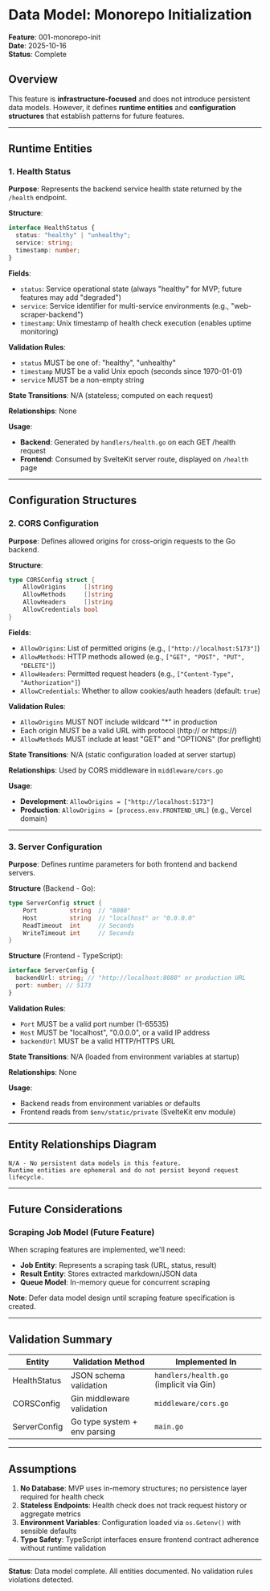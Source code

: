 # Data Model: Monorepo Initialization

**Feature**: 001-monorepo-init  
**Date**: 2025-10-16  
**Status**: Complete

## Overview

This feature is **infrastructure-focused** and does not introduce persistent data models. However, it defines **runtime entities** and **configuration structures** that establish patterns for future features.

---

## Runtime Entities

### 1. Health Status

**Purpose**: Represents the backend service health state returned by the `/health` endpoint.

**Structure**:

```typescript
interface HealthStatus {
  status: "healthy" | "unhealthy";
  service: string;
  timestamp: number;
}
```

**Fields**:

- `status`: Service operational state (always "healthy" for MVP; future features may add "degraded")
- `service`: Service identifier for multi-service environments (e.g., "web-scraper-backend")
- `timestamp`: Unix timestamp of health check execution (enables uptime monitoring)

**Validation Rules**:

- `status` MUST be one of: "healthy", "unhealthy"
- `timestamp` MUST be a valid Unix epoch (seconds since 1970-01-01)
- `service` MUST be a non-empty string

**State Transitions**: N/A (stateless; computed on each request)

**Relationships**: None

**Usage**:

- **Backend**: Generated by `handlers/health.go` on each GET /health request
- **Frontend**: Consumed by SvelteKit server route, displayed on `/health` page

---

## Configuration Structures

### 2. CORS Configuration

**Purpose**: Defines allowed origins for cross-origin requests to the Go backend.

**Structure**:

```go
type CORSConfig struct {
    AllowOrigins     []string
    AllowMethods     []string
    AllowHeaders     []string
    AllowCredentials bool
}
```

**Fields**:

- `AllowOrigins`: List of permitted origins (e.g., `["http://localhost:5173"]`)
- `AllowMethods`: HTTP methods allowed (e.g., `["GET", "POST", "PUT", "DELETE"]`)
- `AllowHeaders`: Permitted request headers (e.g., `["Content-Type", "Authorization"]`)
- `AllowCredentials`: Whether to allow cookies/auth headers (default: `true`)

**Validation Rules**:

- `AllowOrigins` MUST NOT include wildcard "\*" in production
- Each origin MUST be a valid URL with protocol (http:// or https://)
- `AllowMethods` MUST include at least "GET" and "OPTIONS" (for preflight)

**State Transitions**: N/A (static configuration loaded at server startup)

**Relationships**: Used by CORS middleware in `middleware/cors.go`

**Usage**:

- **Development**: `AllowOrigins = ["http://localhost:5173"]`
- **Production**: `AllowOrigins = [process.env.FRONTEND_URL]` (e.g., Vercel domain)

---

### 3. Server Configuration

**Purpose**: Defines runtime parameters for both frontend and backend servers.

**Structure** (Backend - Go):

```go
type ServerConfig struct {
    Port         string  // "8080"
    Host         string  // "localhost" or "0.0.0.0"
    ReadTimeout  int     // Seconds
    WriteTimeout int     // Seconds
}
```

**Structure** (Frontend - TypeScript):

```typescript
interface ServerConfig {
  backendUrl: string; // "http://localhost:8080" or production URL
  port: number; // 5173
}
```

**Validation Rules**:

- `Port` MUST be a valid port number (1-65535)
- `Host` MUST be "localhost", "0.0.0.0", or a valid IP address
- `backendUrl` MUST be a valid HTTP/HTTPS URL

**State Transitions**: N/A (loaded from environment variables at startup)

**Relationships**: None

**Usage**:

- Backend reads from environment variables or defaults
- Frontend reads from `$env/static/private` (SvelteKit env module)

---

## Entity Relationships Diagram

```
N/A - No persistent data models in this feature.
Runtime entities are ephemeral and do not persist beyond request lifecycle.
```

---

## Future Considerations

### Scraping Job Model (Future Feature)

When scraping features are implemented, we'll need:

- **Job Entity**: Represents a scraping task (URL, status, result)
- **Result Entity**: Stores extracted markdown/JSON data
- **Queue Model**: In-memory queue for concurrent scraping

**Note**: Defer data model design until scraping feature specification is created.

---

## Validation Summary

| Entity       | Validation Method            | Implemented In                          |
| ------------ | ---------------------------- | --------------------------------------- |
| HealthStatus | JSON schema validation       | `handlers/health.go` (implicit via Gin) |
| CORSConfig   | Gin middleware validation    | `middleware/cors.go`                    |
| ServerConfig | Go type system + env parsing | `main.go`                               |

---

## Assumptions

1. **No Database**: MVP uses in-memory structures; no persistence layer required for health check
2. **Stateless Endpoints**: Health check does not track request history or aggregate metrics
3. **Environment Variables**: Configuration loaded via `os.Getenv()` with sensible defaults
4. **Type Safety**: TypeScript interfaces ensure frontend contract adherence without runtime validation

---

**Status**: Data model complete. All entities documented. No validation rules violations detected.
